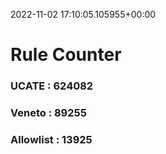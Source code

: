 2022-11-02 17:10:05.105955+00:00
# Rule Counter 
 ### UCATE : 624082

 ### Veneto : 89255

 ### Allowlist : 13925